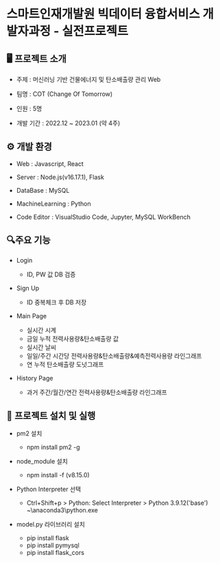 # 스마트인재개발원 빅데이터 융합서비스 개발자과정 - 실전프로젝트


## 🖥 프로젝트 소개
- 주제 : 머신러닝 기반 건물에너지 및 탄소배출량 관리 Web

- 팀명 : COT (Change Of Tomorrow)

- 인원 : 5명

- 개발 기간 : 2022.12 ~ 2023.01 (약 4주)


## ⚙ 개발 환경
- Web : Javascript, React

- Server : Node.js(v16.17.1), Flask

- DataBase : MySQL

- MachineLearning : Python

- Code Editor : VisualStudio Code, Jupyter, MySQL WorkBench


## 🔍주요 기능
- Login
  - ID, PW 값 DB 검증

- Sign Up
  - ID 중복체크 후 DB 저장

- Main Page
  - 실시간 시계
  - 금일 누적 전력사용량&탄소배출량 값
  - 실시간 날씨
  - 일일/주간 시간당 전력사용량&탄소배출량&예측전력사용량 라인그래프
  - 연 누적 탄소배출량 도넛그래프

- History Page
  - 과거 주간/월간/연간 전력사용량&탄소배출량 라인그래프


## 🔁 프로젝트 설치 및 실행
- pm2 설치
  - npm install pm2 -g

- node_module 설치
  - npm install -f (v8.15.0)

- Python Interpreter 선택
  - Ctrl+Shift+p > Python: Select Interpreter > Python 3.9.12('base') ~\anaconda3\python.exe

- model.py 라이브러리 설치
  - pip install flask
  - pip install pymysql
  - pip install flask_cors
